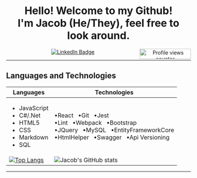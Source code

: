<div align="center">           
<h1> 
 Hello! Welcome to my Github!
<br>
 I'm Jacob (He/They), feel free to look around. 
</h1>
 
<a href="https://www.linkedin.com/in/jacob-lee-eugene-wilson/">
            <img src="https://img.shields.io/badge/-@jlewilson-0077B5?style=for-the-badge&amp;labelColor=0077B5&amp;logo=LinkedIn&amp;link=https://www.linkedin.com/in/jacob-lee-eugene-wilson/" alt="LinkedIn Badge">
</a>
<img style="display:inline-block; float:right" alt="Profile views counter" width="140px" height="28px" src="https://komarev.com/ghpvc/?username=JLEWilson&style=flat-square&color=blue"">
</div>
<hr>
<h2>Languages and Technologies</h2>

| Languages   | Technologies |
| ----------- | ----------- |
| <ul><li>JavaScript</li><li>C#/.Net</li><li>HTML5</li><li>CSS</li><li>Markdown</li><li>SQL</li></ul> | •React &nbsp; •Git &nbsp; •Jest<br> •Lint &nbsp; •Webpack &nbsp; •Bootstrap <br> •JQuery &nbsp; •MySQL &nbsp; •EntityFrameworkCore <br> •HtmlHelper &nbsp; •Swagger &nbsp; •Api Versioning|
|[![Top Langs](https://github-readme-stats.vercel.app/api/top-langs/?username=JLEWilson)](https://github.com/anuraghazra/github-readme-stats) | ![Jacob's GitHub stats](https://github-readme-stats.vercel.app/api?username=JLEWilson&show_icons=true&theme=merko)|
<hr/>
